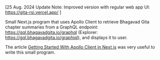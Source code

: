 [25 Aug. 2024 Update Note: Improved version with regular web app UI: https://gita-rsi.vercel.app/ ]

Small Next.js program that uses Apollo Client to retrieve Bhagavad Gita chapter summaries from a GraphQL endpoint: https://gql.bhagavadgita.io/graphql (Explorer: https://gql.bhagavadgita.io/graphiql), and displays it to user.

The article [Getting Started With Apollo Client in Next.js](https://www.apollographql.com/blog/next-js-getting-started) was very useful to write this small program.
